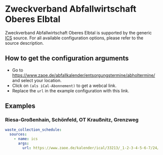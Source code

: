 # Zweckverband Abfallwirtschaft Oberes Elbtal

Zweckverband Abfallwirtschaft Oberes Elbtal is supported by the generic [ICS](/doc/source/ics.md) source. For all available configuration options, please refer to the source description.


## How to get the configuration arguments

- Go to <https://www.zaoe.de/abfallkalender/entsorgungstermine/abholtermine/> and select your location.  
- Click on `(als iCal-Abonnement)` to get a webcal link.
- Replace the `url` in the example configuration with this link.

## Examples

### Riesa-Großenhain, Schönfeld, OT Kraußnitz, Grenzweg

```yaml
waste_collection_schedule:
  sources:
    - name: ics
      args:
        url: https://www.zaoe.de/kalender/ical/33213/_1-2-3-4-5-6-7/24/
```
